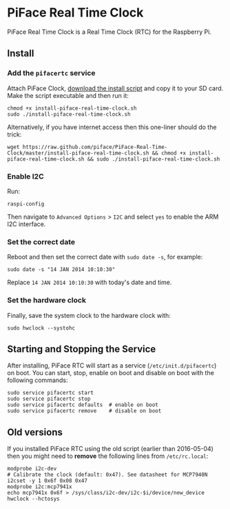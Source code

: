 # PiFace Real Time Clock
PiFace Real Time Clock is a Real Time Clock (RTC) for the Raspberry Pi.


## Install
### Add the `pifacertc` service
Attach PiFace Clock, [download the install script](https://raw.github.com/piface/PiFace-Real-Time-Clock/master/install-piface-real-time-clock.sh) and copy it to your
SD card. Make the script executable and then run it:

    chmod +x install-piface-real-time-clock.sh
    sudo ./install-piface-real-time-clock.sh
    
Alternatively, if you have internet access then this one-liner should do the trick:
    
    wget https://raw.github.com/piface/PiFace-Real-Time-Clock/master/install-piface-real-time-clock.sh && chmod +x install-piface-real-time-clock.sh && sudo ./install-piface-real-time-clock.sh
    

### Enable I2C
Run:

    raspi-config

Then navigate to `Advanced Options` > `I2C` and select `yes` to enable the ARM I2C interface.

### Set the correct date
Reboot and then set the correct date with `sudo date -s`, for example:

    sudo date -s "14 JAN 2014 10:10:30"

Replace `14 JAN 2014 10:10:30` with today's date and time.

### Set the hardware clock
Finally, save the system clock to the hardware clock with:

    sudo hwclock --systohc


## Starting and Stopping the Service
After installing, PiFace RTC will start as a service (`/etc/init.d/pifacertc`)
on boot. You can start, stop, enable on boot and disable on boot with the
following commands:

    sudo service pifacertc start
    sudo service pifacertc stop
    sudo service pifacertc defaults  # enable on boot
    sudo service pifacertc remove    # disable on boot


## Old versions
If you installed PiFace RTC using the old script (earlier than 2016-05-04)
then you might need to **remove** the following lines from `/etc/rc.local`:

    modprobe i2c-dev
    # Calibrate the clock (default: 0x47). See datasheet for MCP7940N
    i2cset -y 1 0x6f 0x08 0x47
    modprobe i2c:mcp7941x
    echo mcp7941x 0x6f > /sys/class/i2c-dev/i2c-$i/device/new_device
    hwclock --hctosys
